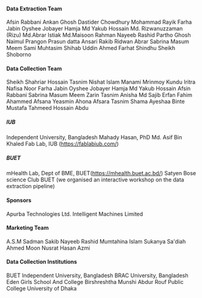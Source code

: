 #### Data Extraction Team
 
Afsin Rabbani
Ankan Ghosh Dastider
Chowdhury Mohammad Rayik
Farha Jabin Oyshee
Jobayer Hamja
Md Yakub Hossain
Md. Rizwanuzzaman (Rizu)
Md.Abrar Istiak 
Md.Maisoon Rahman
Nayeeb Rashid 
Partho Ghosh
Naimul Prangon
Prasun datta
Ansari Rakib
Ridwan Abrar 
Sabrina Masum Meem
Sami Muhtasim
Shihab Uddin Ahmed
Farhat Shindhu
Sheikh Shoborno

#### Data Collection Team

Sheikh Shahriar Hossain
Tasnim Nishat Islam Manami
Mrinmoy Kundu
Iritra Nafisa Noor
Farha Jabin Oyshee
Jobayer Hamja
Md Yakub Hossain
Afsin Rabbani
Sabrina Masum Meem
Zarin Tasnim Anisha
Md Sajib Erfan
Fahim Ahammed
    Afsana Yeasmin Ahona
    Afsara Tasnim Shama
    Ayeshaa Binte Mustafa
    Tahmeed Hossain
    Abdu
    
##### IUB
Independent University, Bangladesh
Mahady Hasan, PhD
Md. Asif Bin Khaled
Fab Lab, IUB (https://fablabiub.com/)
##### BUET
mHealth Lab, Dept of BME, BUET(https://mhealth.buet.ac.bd/)
Satyen Bose science Club BUET (we organised an interactive workshop on the data extraction pipeline)
#### Sponsors
Apurba Technologies Ltd.
Intelligent Machines Limited
#### Marketing Team 
A.S.M Sadman Sakib
Nayeeb Rashid 
Mumtahina Islam Sukanya
Sa'diah Ahmed Moon
Nusrat Hasan Azmi
#### Data Collection Institutions
BUET
Independent University, Bangladesh
BRAC University, Bangladesh
Eden Girls School And College
Birshreshtha Munshi Abdur Rouf Public College
University of Dhaka



